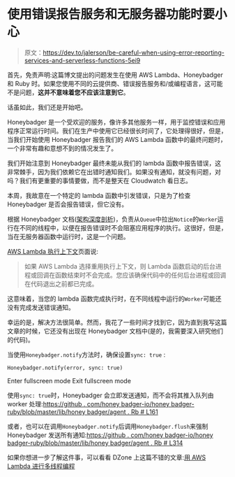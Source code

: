# 使用错误报告服务和无服务器功能时要小心

> 原文：<https://dev.to/jalerson/be-careful-when-using-error-reporting-services-and-serverless-functions-5ei9>

首先，免责声明:这篇博文提出的问题发生在使用 AWS Lambda、Honeybadger 和 Ruby 时。如果您使用不同的云提供商、错误报告服务和/或编程语言，这可能不是问题，**这并不意味着您不应该注意到它**。

话虽如此，我们还是开始吧。

Honeybadger 是一个受欢迎的服务，像许多其他服务一样，用于监控错误和应用程序正常运行时间。我们在生产中使用它已经很长时间了，它处理得很好，但是，当我们开始使用 Honeybadger 报告我们的 AWS Lambda 函数中的最终问题时，一个非常有趣和意想不到的情况发生了。

我们开始注意到 Honeybadger 最终未能从我们的 lambda 函数中报告错误，这非常棘手，因为我们依赖它在出错时通知我们。如果没有通知，就没有问题，对吗？我们有更重要的事情要做，而不是整天在 Cloudwatch 看日志。

本周，我故意在一个特定的 lambda 函数中引发错误，只是为了检查 Honeybadger 是否会报告错误，但它没有。

根据 Honeybadger 文档([架构深度剖析](https://docs.honeybadger.io/lib/ruby/gem-reference/architecture.html))，负责从`Queue`中拉出`Notice`的`Worker`运行在不同的线程中，以便在报告错误时不会阻塞应用程序的执行。这很好，但是，当在无服务器函数中运行时，这是一个问题。

[AWS Lambda 执行上下文](https://docs.aws.amazon.com/lambda/latest/dg/running-lambda-code.html)页面说:

> 如果 AWS Lambda 选择重用执行上下文，则 Lambda 函数启动的后台进程或回调在函数结束时不会完成。您应该确保代码中的任何后台进程或回调在代码退出之前都已完成。

这意味着，当您的 lambda 函数完成执行时，在不同线程中运行的`Worker`可能还没有完成发送错误通知。

幸运的是，解决方法很简单。然而，我花了一些时间才找到它，因为直到我写这篇文章的时候，它还没有出现在 Honeybadger 文档中(是的，我需要深入研究他们的代码)。

当使用`Honeybadger.notify`方法时，确保设置`sync: true` :

```
Honeybadger.notify(error, sync: true) 
```

Enter fullscreen mode Exit fullscreen mode

使用`sync: true`时，Honeybadger 会立即发送通知，而不会将其推入队列由 worker 处理:[https://github . com/honey badger-io/honey badger-ruby/blob/master/lib/honey badger/agent . Rb # L161](https://github.com/honeybadger-io/honeybadger-ruby/blob/master/lib/honeybadger/agent.rb#L161)

或者，也可以在调用`Honeybadger.notify`后调用`Honeybadger.flush`来强制 Honeybadger 发送所有通知:[https://github . com/honey badger-io/honey badger-ruby/blob/master/lib/honey badger/agent . Rb # L314](https://github.com/honeybadger-io/honeybadger-ruby/blob/master/lib/honeybadger/agent.rb#L314)

如果你想进一步了解这件事，可以看看 DZone 上这篇不错的文章:[用 AWS Lambda 进行多线程编程](https://dzone.com/articles/multi-threaded-programming-with-aws-lambda)